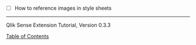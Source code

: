 # 

- [ ] How to reference images in style sheets

---
Qlik Sense Extension Tutorial, Version 0.3.3

[Table of Contents](00-TOC.md)